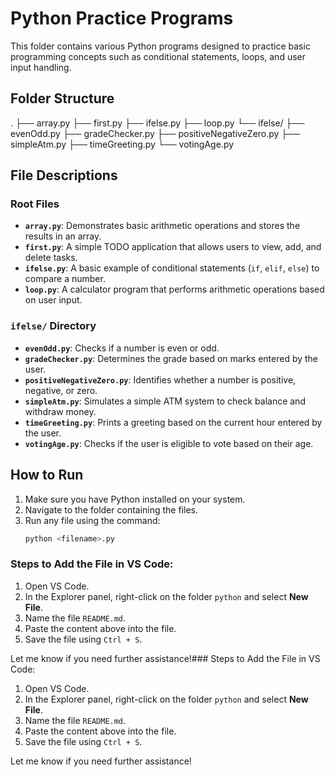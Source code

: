 # Python Practice Programs

This folder contains various Python programs designed to practice basic programming concepts such as conditional statements, loops, and user input handling.

## Folder Structure

. ├── array.py 
  ├── first.py
  ├── ifelse.py 
  ├── loop.py 
  └── ifelse/ 
    ├── evenOdd.py 
    ├── gradeChecker.py 
    ├── positiveNegativeZero.py 
    ├── simpleAtm.py 
    ├── timeGreeting.py 
    └── votingAge.py
## File Descriptions

### Root Files
- **`array.py`**: Demonstrates basic arithmetic operations and stores the results in an array.
- **`first.py`**: A simple TODO application that allows users to view, add, and delete tasks.
- **`ifelse.py`**: A basic example of conditional statements (`if`, `elif`, `else`) to compare a number.
- **`loop.py`**: A calculator program that performs arithmetic operations based on user input.

### `ifelse/` Directory
- **`evenOdd.py`**: Checks if a number is even or odd.
- **`gradeChecker.py`**: Determines the grade based on marks entered by the user.
- **`positiveNegativeZero.py`**: Identifies whether a number is positive, negative, or zero.
- **`simpleAtm.py`**: Simulates a simple ATM system to check balance and withdraw money.
- **`timeGreeting.py`**: Prints a greeting based on the current hour entered by the user.
- **`votingAge.py`**: Checks if the user is eligible to vote based on their age.

## How to Run

1. Make sure you have Python installed on your system.
2. Navigate to the folder containing the files.
3. Run any file using the command:
   ```bash
   python <filename>.py


### Steps to Add the File in VS Code:
1. Open VS Code.
2. In the Explorer panel, right-click on the folder `python` and select **New File**.
3. Name the file `README.md`.
4. Paste the content above into the file.
5. Save the file using `Ctrl + S`.

Let me know if you need further assistance!### Steps to Add the File in VS Code:
1. Open VS Code.
2. In the Explorer panel, right-click on the folder `python` and select **New File**.
3. Name the file `README.md`.
4. Paste the content above into the file.
5. Save the file using `Ctrl + S`.

Let me know if you need further assistance!
